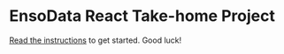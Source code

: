 # EnsoData React Take-home Project

[Read the instructions](https://docs.google.com/document/d/1nS-8nDxrICt8-fXt-xpeJhiKkQyF0n4VMoeC31nsA5g)
to get started.  Good luck!
